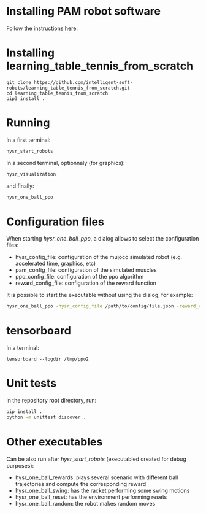 

# Installing PAM robot software

Follow the instructions [here](http://people.tuebingen.mpg.de/mpi-is-software/pam/docs/pam_documentation/index.html).

# Installing learning_table_tennis_from_scratch

```
git clone https://github.com/intelligent-soft-robots/learning_table_tennis_from_scratch.git
cd learning_table_tennis_from_scratch
pip3 install .
```

# Running

In a first terminal:

```bash
hysr_start_robots
```

In a second terminal, optionnaly (for graphics):

```bash
hysr_visualization
```

and finally:

```bash
hysr_one_ball_ppo
```

# Configuration files

When starting *hysr_one_ball_ppo*, a dialog allows to select the configuration files:

- hysr_config_file: configuration of the mujoco simulated robot (e.g. accelerated time, graphics, etc)
- pam_config_file: configuration of the simulated muscles
- ppo_config_file: configuration of the ppo algorithm
- reward_config_file: configuration of the reward function

It is possible to start the executable without using the dialog, for example:

```bash
hysr_one_ball_ppo -hysr_config_file /path/to/config/file.json -reward_config_file /path/to/other/config/file.json 
```



# tensorboard

In a terminal:

```
tensorboard --logdir /tmp/ppo2
```

# Unit tests

in the repository root directory, run:

```bash
pip install .
python -m unittest discover .
```

# Other executables

Can be also run after *hysr_start_robots* (executabled created for debug purposes):

- hysr_one_ball_rewards: plays several scenario with different ball trajectories and compute the corresponding reward
- hysr_one_ball_swing: has the racket performing some swing motions
- hysr_one_ball_reset: has the environment performing resets
- hysr_one_ball_random: the robot makes random moves
